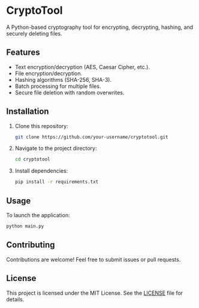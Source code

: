 # CryptoTool

A Python-based cryptography tool for encrypting, decrypting, hashing, and securely deleting files.

## Features
- Text encryption/decryption (AES, Caesar Cipher, etc.).
- File encryption/decryption.
- Hashing algorithms (SHA-256, SHA-3).
- Batch processing for multiple files.
- Secure file deletion with random overwrites.

## Installation
1. Clone this repository:
   ```bash
   git clone https://github.com/your-username/cryptotool.git
   ```
2. Navigate to the project directory:
   ```bash
   cd cryptotool
   ```
3. Install dependencies:
   ```bash
   pip install -r requirements.txt
   ```

## Usage
To launch the application:
```bash
python main.py
```

## Contributing
Contributions are welcome! Feel free to submit issues or pull requests.

## License
This project is licensed under the MIT License. See the [LICENSE](LICENSE) file for details.
